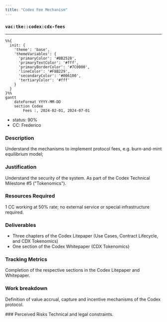 ```yaml
---
title: "Codex Fee Mechanism"
---
```

### `vac:tke::codex:cdx-fees`
---

```mermaid
%%{ 
  init: { 
    'theme': 'base', 
    'themeVariables': { 
      'primaryColor': '#BB2528', 
      'primaryTextColor': '#fff', 
      'primaryBorderColor': '#7C0000', 
      'lineColor': '#F8B229', 
      'secondaryColor': '#006100', 
      'tertiaryColor': '#fff' 
    } 
  } 
}%%
gantt
	dateFormat YYYY-MM-DD
	section Codex
		Fees :, 2024-02-01, 2024-07-01
```

- status: 90%
- CC: Frederico

### Description
Understand the mechanisms to implement protocol fees, e.g. burn-and-mint equilibrium model;

### Justification
Understand the security of the system. As part of the Codex Technical Milestone #5 ("Tokenomics").

### Resources Required
1 CC working at 50% rate; no external service or special infrastructure required.

### Deliverables
- Three chapters of the Codex Litepaper (Use Cases, Contract Lifecycle, and CDX Tokenomics)
- One section of the Codex Whitepaper (CDX Tokenomics)

### Tracking Metrics
Completion of the respective sections in the Codex Litepaper and Whitepaper.

### Work breakdown
Definition of value accrual, capture and incentive mechanisms of the Codex protocol.

### Perceived Risks
Technical and legal constraints.